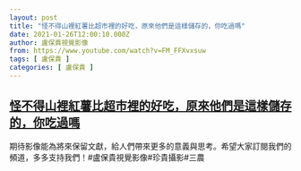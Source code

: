 ```yaml
---
layout: post
title: "怪不得山裡紅薯比超市裡的好吃，原來他們是這樣儲存的，你吃過嗎"
date: 2021-01-26T12:00:10.000Z
author: 盧保貴視覺影像
from: https://www.youtube.com/watch?v=FM_FFXvxsuw
tags: [ 盧保貴 ]
categories: [ 盧保貴 ]
---
```

<!--1611662410000-->
[怪不得山裡紅薯比超市裡的好吃，原來他們是這樣儲存的，你吃過嗎](https://www.youtube.com/watch?v=FM_FFXvxsuw)
------

<div>
期待影像能為將來保留文獻，給人們帶來更多的意義與思考。希望大家訂閱我們的頻道，多多支持我們！#盧保貴視覺影像#珍貴攝影#三農
</div>

